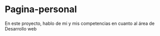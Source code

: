 # Pagina-personal
En este proyecto, hablo de mi y mis competencias en cuanto al área de Desarrollo web
